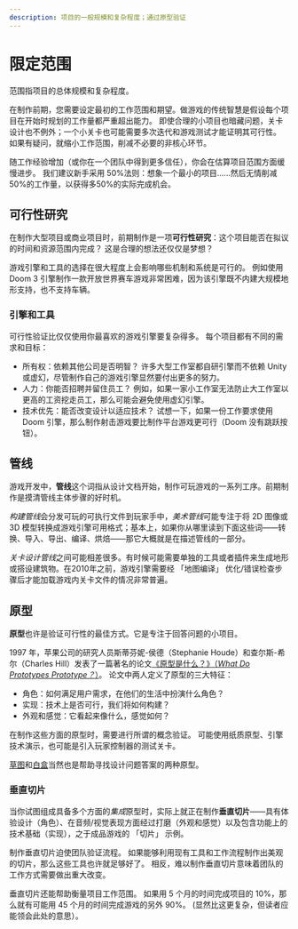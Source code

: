 ```yaml
---
description: 项目的一般规模和复杂程度；通过原型验证
---
```


# 限定范围

范围指项目的总体规模和复杂程度。

在制作前期，您需要设定最初的工作范围和期望。做游戏的传统智慧是假设每个项目在开始时规划的工作量都严重超出能力。 即使合理的小项目也暗藏问题，关卡设计也不例外；一个小关卡也可能需要多次迭代和游戏测试才能证明其可行性。 如果有疑问，就缩小工作范围，削减不必要的非核心环节。&#x20;

随工作经验增加（或你在一个团队中得到更多信任），你会在估算项目范围方面缓慢进步。 我们建议新手采用 50%法则：想象一个最小的项目......然后无情削减50%的工作量，以获得多50%的实际完成机会。

## 可行性研究

在制作大型项目或商业项目时，前期制作是一项**可行性研究**：这个项目能否在拟议的时间和资源范围内完成？ 这是合理的想法还仅仅是梦想？

游戏引擎和工具的选择在很大程度上会影响哪些机制和系统是可行的。 例如使用 Doom 3 引擎制作一款开放世界赛车游戏非常困难，因为该引擎既不内建大规模地形支持，也不支持车辆。

### 引擎和工具

可行性验证比仅仅使用你最喜欢的游戏引擎要复杂得多。 每个项目都有不同的需求和目标：

* 所有权：依赖其他公司是否明智？ 许多大型工作室都自研引擎而不依赖 Unity 或虚幻，尽管制作自己的游戏引擎显然要付出更多的努力。
* 人力：你能否招聘并留住员工？ 例如，如果一家小工作室无法防止大工作室以更高的工资挖走员工，那么可能会避免使用虚幻引擎。&#x20;
* 技术优先：能否改变设计以适应技术？ 试想一下，如果一份工作要求使用 Doom 引擎，那么制作射击游戏要比制作平台游戏更可行（Doom 没有跳跃按钮）。

## 管线

游戏开发中，**管线**这个词指从设计文档开始，制作可玩游戏的一系列工序。前期制作是摸清管线主体步骤的好时机。

_构建管&#x7EBF;_&#x4F1A;分发可玩的可执行文件到玩家手中，_美术管&#x7EBF;_&#x53EF;能专注于将 2D 图像或 3D 模型转换成游戏引擎可用格式；基本上，如果你从哪里读到下面这些词——转换、导入、导出、编译、烘焙——那它大概就是在描述管线的一部分。

_关卡设计管&#x7EBF;_&#x4E4B;间可能相差很多。有时候可能需要单独的工具或者插件来生成地形或搭设建筑物。在2010年之前，游戏引擎需要经 「地图编译」 优化/错误检查步骤后才能加载游戏内关卡文件的情况非常普遍。

## 原型

**原型**也许是验证可行性的最佳方式。它是专注于回答问题的小项目。

1997 年，苹果公司的研究人员斯蒂芬妮-侯德（Stephanie Houde）和查尔斯-希尔（Charles Hill）发表了一篇著名的论文[《原型是什么？》（_What Do Prototypes Prototype？_）](https://hci.stanford.edu/courses/cs247/2012/readings/WhatDoPrototypesPrototype.pdf)。 论文中两人定义了原型的三大特征：

* 角色：如何满足用户需求，在他们的生活中扮演什么角色？&#x20;
* 实现：技术上是否可行，我们将如何构建？&#x20;
* 外观和感觉：它看起来像什么，感觉如何？

在制作这些方面的原型时，需要进行所谓的概念验证。 可能使用纸质原型、引擎技术演示，也可能是引入玩家控制器的测试关卡。

[草图](../layout/)和[白盒](../blockout/)当然也是帮助寻找设计问题答案的两种原型。

### 垂直切片

当你试图组成具备多个方面&#x7684;_&#x96C6;&#x6210;_&#x539F;型时，实际上就正在制作**垂直切片**——具有体验设计（角色）、在音频/视觉表现方面经过打磨（外观和感觉）以及包含功能上的技术基础（实现），之于成品游戏的 「切片」 示例。

制作垂直切片迫使团队验证流程。 如果能够利用现有工具和工作流程制作出美观的切片，那么这些工具也许就足够好了。 相反，难以制作垂直切片意味着团队的工作方式需要做出重大改变。&#x20;

垂直切片还能帮助衡量项目工作范围。 如果用 5 个月的时间完成项目的 10%，那么就有可能用 45 个月的时间完成游戏的另外 90%。 (显然比这更复杂，但读者应能领会此处的意思）。
